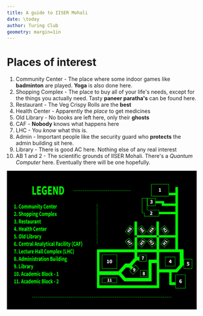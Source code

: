 ```yaml
---
title: A guide to IISER Mohali
date: \today
author: Turing Club
geometry: margin=1in
---
```


# Places of interest

1. Community Center - The place where some indoor games like **badminton** are played. **Yoga** is also done here.
2. Shopping Complex - The place to buy all of your life's needs, except for the things you actually need. Tasty **paneer paratha's** can be found here.
3. Restaurant - The Veg Crispy Rolls are the **best**
4. Health Center - Apparently the _place_ to get medicines
5. Old Library - No books are left here, only their **ghosts**
6. CAF - **Nobody** knows what happens here
7. LHC - You _know_ what this is.
8. Admin - Important people like the security guard who **protects** the admin building sit here.
9. Library - There is good AC here. Nothing else of any real interest
10. AB 1 and 2 - The scientific grounds of IISER Mohali. There's a _Quantum Computer_ here. Eventually there will be one hopefully.

![The image of the map](../assets/media/map-initial.png)

